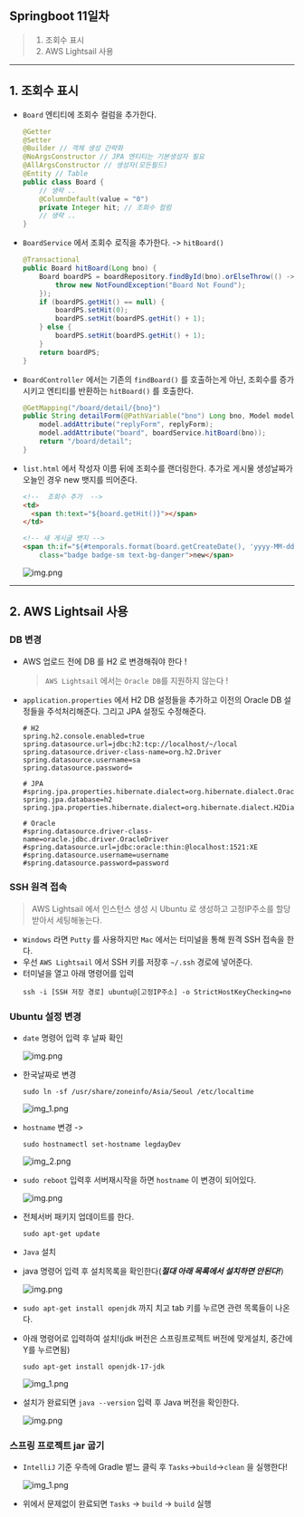 ## Springboot 11일차
> 1. 조회수 표시
> 2. AWS Lightsail 사용
---
## 1. 조회수 표시
- `Board` 엔티티에 조회수 컬럼을 추가한다.
    ```java
    @Getter
    @Setter
    @Builder // 객체 생성 간략화
    @NoArgsConstructor // JPA 엔티티는 기본생성자 필요
    @AllArgsConstructor // 생성자(모든필드)
    @Entity // Table
    public class Board {
        // 생략 ..
        @ColumnDefault(value = "0")
        private Integer hit; // 조회수 컬럼
        // 생략 ..
    }
    ```
- `BoardService` 에서 조회수 로직을 추가한다. -> `hitBoard()`
  ```java
  @Transactional
  public Board hitBoard(Long bno) {
      Board boardPS = boardRepository.findById(bno).orElseThrow(() -> {
          throw new NotFoundException("Board Not Found");
      });
      if (boardPS.getHit() == null) {
          boardPS.setHit(0);
          boardPS.setHit(boardPS.getHit() + 1);
      } else {
          boardPS.setHit(boardPS.getHit() + 1);
      }
      return boardPS;
  }
  ```
- `BoardController` 에서는 기존의 `findBoard()` 를 호출하는게 아닌, 조회수를 증가시키고 엔티티를 반환하는 `hitBoard()` 를 호출한다.
  ```java
  @GetMapping("/board/detail/{bno}")
  public String detailForm(@PathVariable("bno") Long bno, Model model, ReplyForm replyForm) {
      model.addAttribute("replyForm", replyForm);
      model.addAttribute("board", boardService.hitBoard(bno));
      return "/board/detail";
  }
  ```
- `list.html` 에서 작성자 이름 뒤에 조회수를 랜더링한다. 추가로 게시물 생성날짜가 오늘인 경우 new 뱃지를 띄어준다.
  ```html
  <!--  조회수 추가  -->
  <td>
    <span th:text="${board.getHit()}"></span>
  </td>
  
  <!-- 새 게시글 뱃지 -->
  <span th:if="${#temporals.format(board.getCreateDate(), 'yyyy-MM-dd') == #temporals.format(#temporals.createNow(), 'yyyy-MM-dd')}"
      class="badge badge-sm text-bg-danger">new</span>
  ```
  ![img.png](../images/img27.png)
---
## 2. AWS Lightsail 사용
### DB 변경
- AWS 업로드 전에 DB 를 H2 로 변경해줘야 한다 !
  > `AWS Lightsail` 에서는 `Oracle DB`를 지원하지 않는다 !
- `application.properties` 에서 H2 DB 설정들을 추가하고 이전의 Oracle DB 설정들을 주석처리해준다. 그리고 JPA 설정도 수정해준다.
  ```properties
  # H2
  spring.h2.console.enabled=true
  spring.datasource.url=jdbc:h2:tcp://localhost/~/local
  spring.datasource.driver-class-name=org.h2.Driver
  spring.datasource.username=sa
  spring.datasource.password=
  
  # JPA
  #spring.jpa.properties.hibernate.dialect=org.hibernate.dialect.OracleDialect
  spring.jpa.database=h2
  spring.jpa.properties.hibernate.dialect=org.hibernate.dialect.H2Dialect
  
  # Oracle
  #spring.datasource.driver-class-name=oracle.jdbc.driver.OracleDriver
  #spring.datasource.url=jdbc:oracle:thin:@localhost:1521:XE
  #spring.datasource.username=username
  #spring.datasource.password=password
  ```
### SSH 원격 접속
> AWS Lightsail 에서 인스턴스 생성 시 Ubuntu 로 생성하고 고정IP주소를 할당받아서 세팅해놓는다.
- `Windows` 라면 `Putty` 를 사용하지만 `Mac` 에서는 터미널을 통해 원격 SSH 접속을 한다.
- 우선 `AWS Lightsail` 에서 SSH 키를 저장후 `~/.ssh` 경로에 넣어준다.
- 터미널을 열고 아래 명령어를 입력
  ```shell
  ssh -i [SSH 저장 경로] ubuntu@[고정IP주소] -o StrictHostKeyChecking=no
  ```
### Ubuntu 설정 변경
- `date` 명령어 입력 후 날짜 확인
  
  ![img.png](../images/img28.png)
- 한국날짜로 변경
  ```shell
  sudo ln -sf /usr/share/zoneinfo/Asia/Seoul /etc/localtime
  ```
  ![img_1.png](../images/img29.png)
- `hostname` 변경 -> 
  ```shell
  sudo hostnamectl set-hostname legdayDev
  ```
  ![img_2.png](../images/img31.png)
- `sudo reboot` 입력후 서버재시작을 하면 `hostname` 이 변경이 되어있다.

  ![img.png](../images/img30.png)
- 전체서버 패키지 업데이트를 한다.
  ```shell
  sudo apt-get update
  ```
- `Java` 설치
- java 명령어 입력 후 설치목록을 확인한다(_**절대 아래 목록에서 설치하면 안된다!**_)

  ![img.png](../images/img32.png)
- `sudo apt-get install openjdk` 까지 치고 tab 키를 누르면 관련 목록들이 나온다.
- 아래 명령어로 입력하여 설치!(jdk 버전은 스프링프로젝트 버전에 맞게설치, 중간에 Y를 누르면됨)
  ```shell
  sudo apt-get install openjdk-17-jdk
  ```
  ![img_1.png](../images/img33.png)
- 설치가 완료되면 `java --version` 입력 후 Java 버전을 확인한다.

  ![img.png](../images/img34.png)

### 스프링 프로젝트 jar 굽기
- `IntelliJ` 기준 우측에 Gradle 벝느 클릭 후 `Tasks`->`build`->`clean` 을 실행한다!

  ![img_1.png](../images/img35.png)
- 위에서 문제없이 완료되면 `Tasks` -> `build` -> `build` 실행
